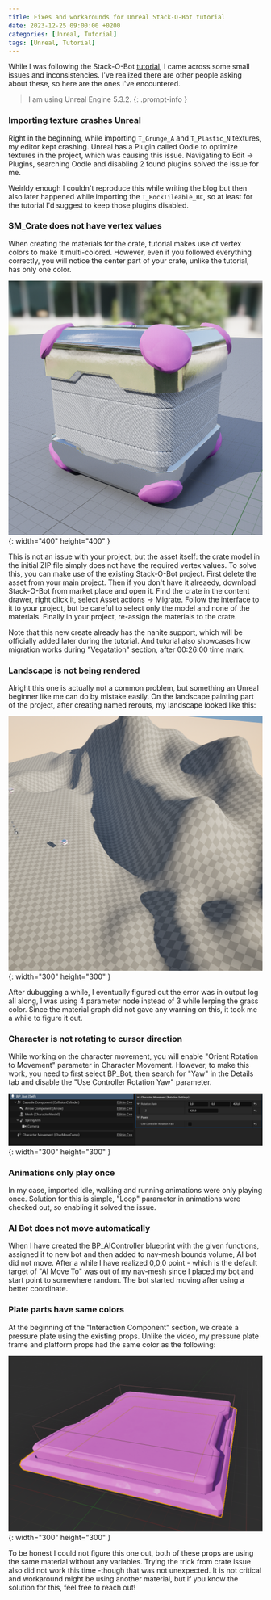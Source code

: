 ```yaml
---
title: Fixes and workarounds for Unreal Stack-O-Bot tutorial
date: 2023-12-25 09:00:00 +0200
categories: [Unreal, Tutorial]
tags: [Unreal, Tutorial]   
---
```

While I was following the Stack-O-Bot [tutorial](https://dev.epicgames.com/community/learning/tutorials/e2V/your-first-game-in-unreal-engine-5), I came across some small issues and inconsistencies. I've realized there are other people asking about these, so here are the ones I've encountered.

> I am using Unreal Engine 5.3.2.
{: .prompt-info }

### Importing texture crashes Unreal
Right in the beginning, while importing `T_Grunge_A` and `T_Plastic_N` textures, my editor kept crashing. Unreal has a Plugin called Oodle to optimize textures in the project, which was causing this issue. Navigating to Edit -> Plugins, searching Oodle and disabling 2 found plugins solved the issue for me.

Weirldy enough I couldn't reproduce this while writing the blog but then also later happened while importing the `T_RockTileable_BC`, so at least for the tutorial I'd suggest to keep those plugins disabled.

### SM_Crate does not have vertex values
When creating the materials for the crate, tutorial makes use of vertex colors to make it multi-colored. However, even if you followed everything correctly, you will notice the center part of your crate, unlike the tutorial, has only one color.

![Crate](assets/img/20231225/crate-vertex.png){: width="400" height="400" }

This is not an issue with your project, but the asset itself: the crate model in the initial ZIP file simply does not have the required vertex values. To solve this, you can make use of the existing Stack-O-Bot project. First delete the asset from your main project. Then if you don't have it alreaedy, download Stack-O-Bot from market place and open it. Find the crate in the content drawer, right click it, select Asset actions -> Migrate. Follow the interface to it to your project, but be careful to select only the model and none of the materials. Finally in your project, re-assign the materials to the crate.

Note that this new create already has the nanite support, which will be officially added later during the tutorial. And tutorial also showcases how migration works during "Vegatation" section, after 00:26:00 time mark. 

### Landscape is not being rendered
Alright this one is actually not a common problem, but something an Unreal beginner like me can do by mistake easily. On the landscape painting part of the project, after creating named rerouts, my landscape looked like this:

![Landscape](assets/img/20231225/landscape.png){: width="300" height="300" }

After dubugging a while, I eventually figured out the error was in output log all along, I was using 4 parameter node instead of 3 while lerping the grass color. Since the material graph did not gave any warning on this, it took me a while to figure it out.

### Character is not rotating to cursor direction
While working on the character movement, you will enable "Orient Rotation to Movement" parameter in Character Movement. However, to make this work, you need to first select BP_Bot, then search for "Yaw" in the Details tab and disable the "Use Controller Rotation Yaw" parameter. 

![Yaw](assets/img/20231225/rotation-yaw.png){: width="300" height="300" }

### Animations only play once
In my case, imported idle, walking and running animations were only playing once. Solution for this is simple, "Loop" parameter in animations were checked out, so enabling it solved the issue. 

### AI Bot does not move automatically
When I have created the BP_AIController blueprint with the given functions, assigned it to new bot and then added to nav-mesh bounds volume, AI bot did not move. After a while I have realized 0,0,0 point - which is the default target of "AI Move To" was out of my nav-mesh since I placed my bot and start point to somewhere random. The bot started moving after using a better coordinate.

### Plate parts have same colors
At the beginning of the "Interaction Component" section, we create a pressure plate using the existing props. Unlike the video, my pressure plate frame and platform props had the same color as the following:

![Plates](assets/img/20231225/plate-colors.png){: width="300" height="300" }

To be honest I could not figure this one out, both of these props are using the same material without any variables. Trying the trick from crate issue also did not work this time -though that was not unexpected. It is not critical and workaround might be using another material, but if you know the solution for this, feel free to reach out! 
